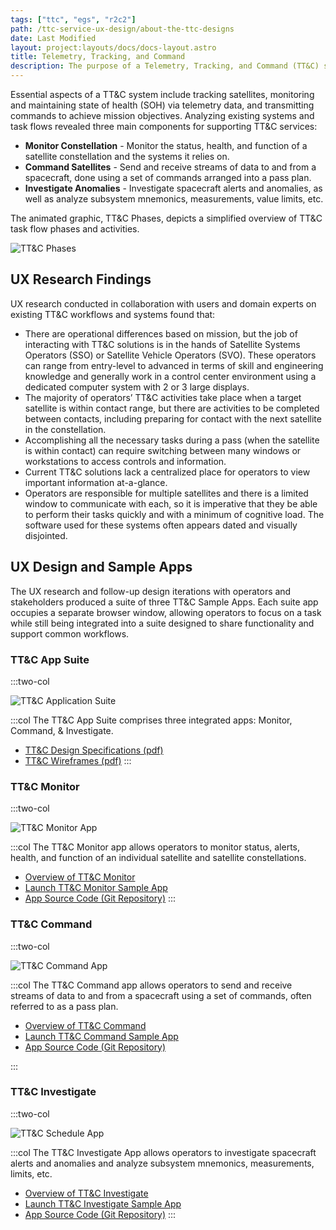 ```yaml
---
tags: ["ttc", "egs", "r2c2"]
path: /ttc-service-ux-design/about-the-ttc-designs
date: Last Modified
layout: project:layouts/docs/docs-layout.astro
title: Telemetry, Tracking, and Command
description: The purpose of a Telemetry, Tracking, and Command (TT&C) system is to support missions requiring communication between satellites and ground systems.
---
```


Essential aspects of a TT&C system include tracking satellites, monitoring and maintaining state of health (SOH) via telemetry data, and transmitting commands to achieve mission objectives. Analyzing existing systems and task flows revealed three main components for supporting TT&C services:

- **Monitor Constellation** - Monitor the status, health, and function of a satellite constellation and the systems it relies on.
- **Command Satellites** - Send and receive streams of data to and from a spacecraft, done using a set of commands arranged into a pass plan.
- **Investigate Anomalies** - Investigate spacecraft alerts and anomalies, as well as analyze subsystem mnemonics, measurements, value limits, etc.

The animated graphic, TT&C Phases, depicts a simplified overview of TT&C task flow phases and activities.

<div markdown="1">
  <img src="/img/case-studies/tt&c/ttc-phases.gif" alt="TT&C Phases" />
</div>

## UX Research Findings

UX research conducted in collaboration with users and domain experts on existing TT&C workflows and systems found that:

- There are operational differences based on mission, but the job of interacting with TT&C solutions is in the hands of Satellite Systems Operators (SSO) or Satellite Vehicle Operators (SVO). These operators can range from entry-level to advanced in terms of skill and engineering knowledge and generally work in a control center environment using a dedicated computer system with 2 or 3 large displays.
- The majority of operators’ TT&C activities take place when a target satellite is within contact range, but there are activities to be completed between contacts, including preparing for contact with the next satellite in the constellation.
- Accomplishing all the necessary tasks during a pass (when the satellite is within contact) can require switching between many windows or workstations to access controls and information.
- Current TT&C solutions lack a centralized place for operators to view important information at-a-glance.
- Operators are responsible for multiple satellites and there is a limited window to communicate with each, so it is imperative that they be able to perform their tasks quickly and with a minimum of cognitive load.
  The software used for these systems often appears dated and visually disjointed.

## UX Design and Sample Apps

The UX research and follow-up design iterations with operators and stakeholders produced a suite of three TT&C Sample Apps. Each suite app occupies a separate browser window, allowing operators to focus on a task while still being integrated into a suite designed to share functionality and support common workflows.


### TT&C App Suite

:::two-col

![TT&C Application Suite](/img/case-studies/tt&c/ttc-suite-apps.webp)

:::col
The TT&C App Suite comprises three integrated apps: Monitor, Command, & Investigate.

- [TT&C Design Specifications (pdf)](/pdf/ttc-specifications.pdf)
- [TT&C Wireframes (pdf)](/pdf/ttc-wireframes.pdf)
  :::

### TT&C Monitor

:::two-col

![TT&C Monitor App](/img/case-studies/tt&c/ttc-monitor-app.webp)

:::col
The TT&C Monitor app allows operators to monitor status, alerts, health, and function of an individual satellite and satellite constellations.

- [Overview of TT&C Monitor](/ttc-service-ux-design/ttc-monitor)
- [Launch TT&C Monitor Sample App](https://monitor-ttc.netlify.app)
- [App Source Code (Git Repository)](https://github.com/RocketCommunicationsInc/ttc-monitor-react)
  :::

### TT&C Command

:::two-col

![TT&C Command App](/img/case-studies/tt&c/ttc-command-app.webp)

:::col
The TT&C Command app allows operators to send and receive streams of data to and from a spacecraft using a set of commands, often referred to as a pass plan.

- [Overview of TT&C Command](/ttc-service-ux-design/ttc-command)
- [Launch TT&C Command Sample App](https://ttc-command-react.netlify.app/)
- [App Source Code (Git Repository)](https://github.com/RocketCommunicationsInc/ttc-command-react)

:::

### TT&C Investigate

:::two-col

![TT&C Schedule App](/img/case-studies/tt&c/ttc-investigate-app.webp)

:::col
The TT&C Investigate App allows operators to investigate spacecraft alerts and anomalies and analyze subsystem mnemonics, measurements, limits, etc.

- [Overview of TT&C Investigate](/ttc-service-ux-design/ttc-investigate)
- [Launch TT&C Investigate Sample App](https://ttc-command-react.netlify.app)
- [App Source Code (Git Repository)](https://github.com/RocketCommunicationsInc/ttc-command-react)
  :::
